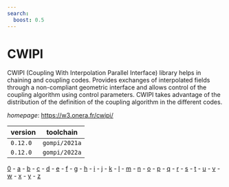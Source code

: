 ```yaml
---
search:
  boost: 0.5
---
```

# CWIPI

CWIPI (Coupling With Interpolation Parallel Interface) library helps in chaining and coupling codes. Provides exchanges of interpolated fields through a non-compliant geometric interface and allows control of the coupling algorithm using control parameters. CWIPI takes advantage of the distribution of the definition of the coupling algorithm in the different codes.

*homepage*: <https://w3.onera.fr/cwipi/>

version | toolchain
--------|----------
``0.12.0`` | ``gompi/2021a``
``0.12.0`` | ``gompi/2022a``

[0](../0/index.md) - [a](../a/index.md) - [b](../b/index.md) - [c](../c/index.md) - [d](../d/index.md) - [e](../e/index.md) - [f](../f/index.md) - [g](../g/index.md) - [h](../h/index.md) - [i](../i/index.md) - [j](../j/index.md) - [k](../k/index.md) - [l](../l/index.md) - [m](../m/index.md) - [n](../n/index.md) - [o](../o/index.md) - [p](../p/index.md) - [q](../q/index.md) - [r](../r/index.md) - [s](../s/index.md) - [t](../t/index.md) - [u](../u/index.md) - [v](../v/index.md) - [w](../w/index.md) - [x](../x/index.md) - [y](../y/index.md) - [z](../z/index.md)

